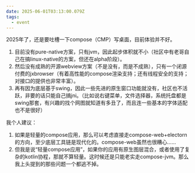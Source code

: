 ```yaml
---
date: 2025-06-01T03:13:00.079Z
tags:
  - event
---
```


2025年了，还是要吐槽一下compose（CMP）写桌面，目前体验并不好。

1. 目前没有pure-native方案，只有jvm，因此起步体积就不小（社区中有老哥自己在搞linux-native的方案，但还在alpha阶段）。
2. 然后没有成熟的开源webview方案（不是没有，而是不成熟），只有一个闭源付费的jxbrowser（有着高性能的compose渲染支持；还有线程安全的支持；对接口的提供也非常丰富）。
3. 再有因为底层基于swing，因此一些先进的原生窗口功能就没有，社区也不活跃，非要的话只能自己搞jni。（比如说右键菜单，文件选择器，系统托盘都是swing那套，有兴趣的找个网图就知道有多丑了，而且连一些基本的字体适配也不是很好）

我个人建议：

1. 如果是轻量的compose应用，那么可以考虑直接走compose-web+electorn的方向，至少底层工具链是现代化的。compose-web虽然也很糟心……
2. 但我是说“轻量compose应用”，如果你的应用有原生图层混合，或者使用了复杂的kotlin协程，那就不算轻量。这时候还是只能老实走compose-jvm。那么我上头提到的那些问题一个都逃不掉。
